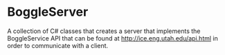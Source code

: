 # BoggleServer
A collection of C# classes that creates a server that implements the BoggleService API that can be found at http://ice.eng.utah.edu/api.html in order to communicate with a client.

